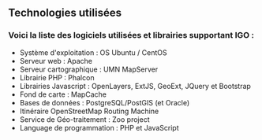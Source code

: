 ## Technologies utilisées

### Voici la liste des logiciels utilisées et librairies supportant IGO : 

* Système d'exploitation : OS Ubuntu / CentOS
* Serveur web : Apache
* Serveur cartographique : UMN MapServer
* Librairie PHP : Phalcon
* Librairies Javascript : OpenLayers, ExtJS, GeoExt, JQuery et Bootstrap
* Fond de carte : MapCache
* Bases de données : PostgreSQL/PostGIS (et Oracle)
* Itinéraire OpenStreetMap Routing Machine
* Service de Géo-traitement : Zoo project
* Language de programmation : PHP et JavaScript